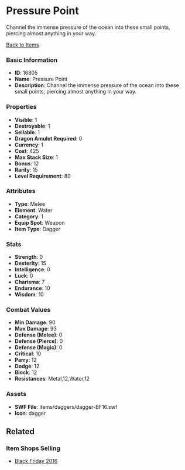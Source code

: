 # Pressure Point

Channel the immense pressure of the ocean into these small points, piercing almost anything in your way.

[Back to Items](../items.md)

### Basic Information

- **ID**: 16805
- **Name**: Pressure Point
- **Description**: Channel the immense pressure of the ocean into these small points, piercing almost anything in your way.

### Properties

- **Visible**: 1
- **Destroyable**: 1
- **Sellable**: 1
- **Dragon Amulet Required**: 0
- **Currency**: 1
- **Cost**: 425
- **Max Stack Size**: 1
- **Bonus**: 12
- **Rarity**: 15
- **Level Requirement**: 80

### Attributes

- **Type**: Melee
- **Element**: Water
- **Category**: 1
- **Equip Spot**: Weapon
- **Item Type**: Dagger

### Stats

- **Strength**: 0
- **Dexterity**: 15
- **Intelligence**: 0
- **Luck**: 0
- **Charisma**: 7
- **Endurance**: 10
- **Wisdom**: 10

### Combat Values

- **Min Damage**: 90
- **Max Damage**: 93
- **Defense (Melee)**: 0
- **Defense (Pierce)**: 0
- **Defense (Magic)**: 0
- **Critical**: 10
- **Parry**: 12
- **Dodge**: 12
- **Block**: 12
- **Resistances**: Metal,12,Water,12

### Assets

- **SWF File**: items/daggers/dagger-BF16.swf
- **Icon**: dagger

## Related

### Item Shops Selling

- [Black Friday 2016](../item-shops/533-black-friday-2016.md)


